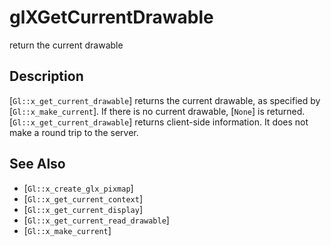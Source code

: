 # glXGetCurrentDrawable
return the current drawable

## Description
[`Gl::x_get_current_drawable`] returns the current drawable, as
  specified by [`Gl::x_make_current`]. If there is no current drawable,
  [`None`] is returned.
[`Gl::x_get_current_drawable`] returns client-side information. It
  does not make a round trip to the server.

## See Also
- [`Gl::x_create_glx_pixmap`]
- [`Gl::x_get_current_context`]
- [`Gl::x_get_current_display`]
- [`Gl::x_get_current_read_drawable`]
- [`Gl::x_make_current`]
